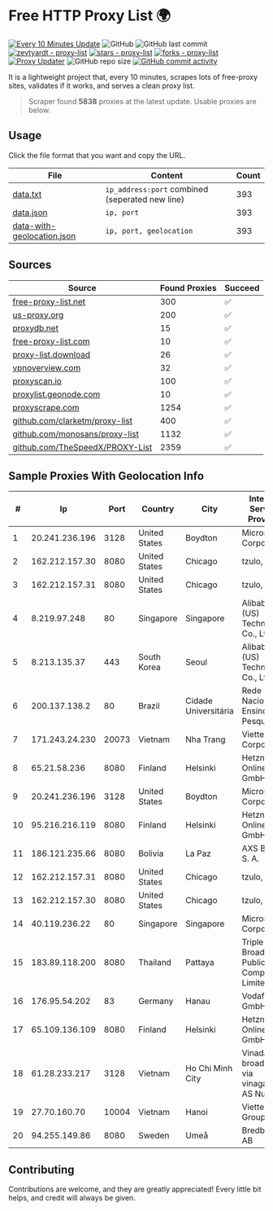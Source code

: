 
# Free HTTP Proxy List 🌍

[![Every 10 Minutes Update](https://github.com/mertguvencli/http-proxy-list/actions/workflows/main.yml/badge.svg?branch=main)](https://github.com/mertguvencli/http-proxy-list/actions/workflows/main.yml)
![GitHub](https://img.shields.io/github/license/mertguvencli/http-proxy-list)
![GitHub last commit](https://img.shields.io/github/last-commit/mertguvencli/http-proxy-list)
[![zevtyardt - proxy-list](https://img.shields.io/static/v1?label=zevtyardt&message=proxy-list&color=blue&logo=github)](https://github.com/zevtyardt/proxy-list "Go to GitHub repo")
[![stars - proxy-list](https://img.shields.io/github/stars/zevtyardt/proxy-list?style=social)](https://github.com/zevtyardt/proxy-list)
[![forks - proxy-list](https://img.shields.io/github/forks/zevtyardt/proxy-list?style=social)](https://github.com/zevtyardt/proxy-list)
[![Proxy Updater](https://github.com/zevtyardt/proxy-list/workflows/Proxy%20Updater/badge.svg)](https://github.com/zevtyardt/proxy-list/actions?query=workflow:"Proxy+Updater")
![GitHub repo size](https://img.shields.io/github/repo-size/zevtyardt/proxy-list)
[![GitHub commit activity](https://img.shields.io/github/commit-activity/m/zevtyardt/proxy-list?logo=commits)](https://github.com/zevtyardt/proxy-list/commits/main)

It is a lightweight project that, every 10 minutes, scrapes lots of free-proxy sites, validates if it works, and serves a clean proxy list.

> Scraper found **5838** proxies at the latest update. Usable proxies are below.

## Usage

Click the file format that you want and copy the URL.

|File|Content|Count|
|----|-------|-----|
|[data.txt](https://raw.githubusercontent.com/mertguvencli/http-proxy-list/main/proxy-list/data.txt)|`ip_address:port` combined (seperated new line)|393|
|[data.json](https://raw.githubusercontent.com/mertguvencli/http-proxy-list/main/proxy-list/data.json)|`ip, port`|393|
|[data-with-geolocation.json](https://raw.githubusercontent.com/mertguvencli/http-proxy-list/main/proxy-list/data-with-geolocation.json)|`ip, port, geolocation`|393|

## Sources

|Source|Found Proxies|Succeed|
|------|-------------|-------|
|[free-proxy-list.net](https://free-proxy-list.net)|300|✅|
|[us-proxy.org](https://www.us-proxy.org)|200|✅|
|[proxydb.net](http://proxydb.net)|15|✅|
|[free-proxy-list.com](https://free-proxy-list.com/?page=&port=&type%5B%5D=http&type%5B%5D=https&up_time=0&search=Search)|10|✅|
|[proxy-list.download](https://www.proxy-list.download/HTTP)|26|✅|
|[vpnoverview.com](https://vpnoverview.com/privacy/anonymous-browsing/free-proxy-servers)|32|✅|
|[proxyscan.io](https://www.proxyscan.io)|100|✅|
|[proxylist.geonode.com](https://proxylist.geonode.com/api/proxy-list?limit=300&page=1&sort_by=lastChecked&sort_type=desc&protocols=http,https)|10|✅|
|[proxyscrape.com](https://api.proxyscrape.com/v2/?request=displayproxies&protocol=http&timeout=10000&country=all&ssl=all&anonymity=all)|1254|✅|
|[github.com/clarketm/proxy-list](https://raw.githubusercontent.com/clarketm/proxy-list/master/proxy-list-raw.txt)|400|✅|
|[github.com/monosans/proxy-list](https://raw.githubusercontent.com/monosans/proxy-list/main/proxies/http.txt)|1132|✅|
|[github.com/TheSpeedX/PROXY-List](https://raw.githubusercontent.com/TheSpeedX/PROXY-List/master/http.txt)|2359|✅|


## Sample Proxies With Geolocation Info

|#|Ip|Port|Country|City|Internet Service Provider|
|-|--|----|-------|----|-------------------------|
|1|20.241.236.196|3128|United States|Boydton|Microsoft Corporation|
|2|162.212.157.30|8080|United States|Chicago|tzulo, inc.|
|3|162.212.157.31|8080|United States|Chicago|tzulo, inc.|
|4|8.219.97.248|80|Singapore|Singapore|Alibaba (US) Technology Co., Ltd.|
|5|8.213.135.37|443|South Korea|Seoul|Alibaba (US) Technology Co., Ltd.|
|6|200.137.138.2|80|Brazil|Cidade Universitária|Rede Nacional de Ensino e Pesquisa|
|7|171.243.24.230|20073|Vietnam|Nha Trang|Viettel Corporation|
|8|65.21.58.236|8080|Finland|Helsinki|Hetzner Online GmbH|
|9|20.241.236.196|3128|United States|Boydton|Microsoft Corporation|
|10|95.216.216.119|8080|Finland|Helsinki|Hetzner Online GmbH|
|11|186.121.235.66|8080|Bolivia|La Paz|AXS Bolivia S. A.|
|12|162.212.157.31|8080|United States|Chicago|tzulo, inc.|
|13|162.212.157.30|8080|United States|Chicago|tzulo, inc.|
|14|40.119.236.22|80|Singapore|Singapore|Microsoft Corporation|
|15|183.89.118.200|8080|Thailand|Pattaya|Triple T Broadband Public Company Limited|
|16|176.95.54.202|83|Germany|Hanau|Vodafone GmbH|
|17|65.109.136.109|8080|Finland|Helsinki|Hetzner Online GmbH|
|18|61.28.233.217|3128|Vietnam|Ho Chi Minh City|Vinadata broadcast via vinagame AS Number|
|19|27.70.160.70|10004|Vietnam|Hanoi|Viettel Group|
|20|94.255.149.86|8080|Sweden|Umeå|Bredband2 AB|



## Contributing

Contributions are welcome, and they are greatly appreciated! Every
little bit helps, and credit will always be given.

